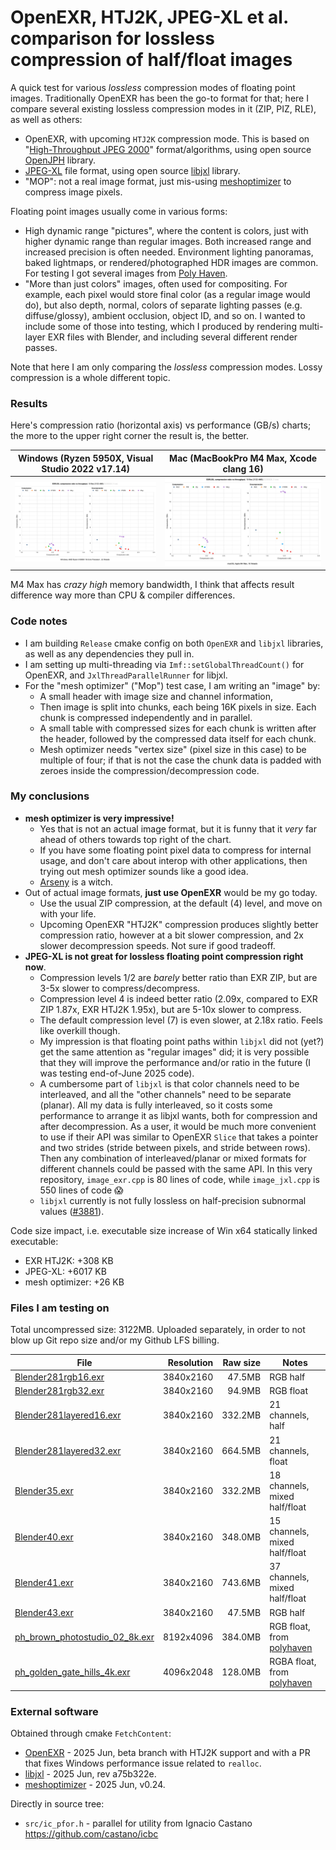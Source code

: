 # OpenEXR, HTJ2K, JPEG-XL et al. comparison for lossless compression of half/float images

A quick test for various *lossless* compression modes of floating point images. Traditionally
OpenEXR has been the go-to format for that; here I compare several existing lossless compression
modes in it (ZIP, PIZ, RLE), as well as others:

- OpenEXR, with upcoming `HTJ2K` compression mode. This is based on "[High-Throughput JPEG 2000](https://jpeg.org/jpeg2000/htj2k.html)"
  format/algorithms, using open source [OpenJPH](https://github.com/aous72/OpenJPH) library.
- [JPEG-XL](https://jpeg.org/jpegxl/index.html) file format, using open source [libjxl](https://github.com/libjxl/libjxl)
  library.
- "MOP": not a real image format, just mis-using [meshoptimizer](https://github.com/zeux/meshoptimizer) to compress image pixels.

Floating point images usually come in various forms:
- High dynamic range "pictures", where the content is colors, just with higher dynamic range than regular images. Both increased range
  and increased precision is often needed. Environment lighting panoramas, baked lightmaps, or rendered/photographed HDR images are common.
  For testing I got several images from [Poly Haven](https://polyhaven.com/).
- "More than just colors" images, often used for compositing. For example, each pixel would store final color (as a regular image would do),
  but also depth, normal, colors of separate lighting passes (e.g. diffuse/glossy), ambient occlusion, object ID, and so on.
  I wanted to include some of those into testing, which I produced by rendering multi-layer EXR files with Blender, and including
  several different render passes.

Note that here I am only comparing the *lossless* compression modes. Lossy compression is a whole different topic.

### Results

Here's compression ratio (horizontal axis) vs performance (GB/s) charts; the more to the upper right corner the result is, the better.

| Windows (Ryzen 5950X, Visual Studio 2022 v17.14) | Mac (MacBookPro M4 Max, Xcode clang 16) |
|-----|----|
| ![](/img/win-ryzen5950x-20250628.png?raw=true) | ![](/img/mac-m4max-20250628.png?raw=true) |

M4 Max has *crazy high* memory bandwidth, I think that affects result difference way more than CPU & compiler differences.

### Code notes

- I am building `Release` cmake config on both `OpenEXR` and `libjxl` libraries, as well as any dependencies they pull in.
- I am setting up multi-threading via `Imf::setGlobalThreadCount()` for OpenEXR, and `JxlThreadParallelRunner` for libjxl.
- For the "mesh optimizer" ("Mop") test case, I am writing an "image" by:
  - A small header with image size and channel information,
  - Then image is split into chunks, each being 16K pixels in size. Each chunk is compressed independently and in parallel.
  - A small table with compressed sizes for each chunk is written after the header, followed by the compressed data itself
    for each chunk.
  - Mesh optimizer needs "vertex size" (pixel size in this case) to be multiple of four; if that is not the case the chunk data
    is padded with zeroes inside the compression/decompression code.

### My conclusions

- **mesh optimizer is very impressive!**
  - Yes that is not an actual image format, but it is funny that it *very* far ahead of others towards top right of the chart.
  - If you have some floating point pixel data to compress for internal usage, and don't care about interop with other applications,
    then trying out mesh optimizer sounds like a good idea.
  - [Arseny](https://zeux.io/about/) is a witch.
- Out of actual image formats, **just use OpenEXR** would be my go today.
  - Use the usual ZIP compression, at the default (4) level, and move on with your life.
  - Upcoming OpenEXR "HTJ2K" compression produces slightly better compression ratio, however at a bit slower compression,
    and 2x slower decompression speeds. Not sure if good tradeoff.
- **JPEG-XL is not great for lossless floating point compression right now**.
  - Compression levels 1/2 are _barely_ better ratio than EXR ZIP, but are 3-5x slower to compress/decompress.
  - Compression level 4 is indeed better ratio (2.09x, compared to EXR ZIP 1.87x, EXR HTJ2K 1.95x), but are 5-10x slower to compress.
  - The default compression level (7) is even slower, at 2.18x ratio. Feels like overkill though.
  - My impression is that floating point paths within `libjxl` did not (yet?) get the same attention as "regular images" did; it is very
    possible that they will improve the performance and/or ratio in the future (I was testing end-of-June 2025 code).
  - A cumbersome part of `libjxl` is that color channels need to be interleaved, and all the "other channels" need
    to be separate (planar). All my data is fully interleaved, so it costs some performance to arrange it as libjxl wants,
    both for compression and after decompression. As a user, it would be much more convenient to use if their API
    was similar to OpenEXR `Slice` that takes a pointer and two strides (stride between pixels, and stride between rows). Then
    any combination of interleaved/planar or mixed formats for different channels could be passed with the same API.
    In this very repository, `image_exr.cpp` is 80 lines of code, while `image_jxl.cpp` is 550 lines of code :scream:
  - `libjxl` currently is not fully lossless on half-precision subnormal values ([#3881](https://github.com/libjxl/libjxl/issues/3881)).

Code size impact, i.e. executable size increase of Win x64 statically linked executable:

- EXR HTJ2K: +308 KB
- JPEG-XL: +6017 KB
- mesh optimizer: +26 KB

### Files I am testing on

Total uncompressed size: 3122MB. Uploaded separately, in order to not blow up Git repo size and/or my Github LFS billing.

| File | Resolution | Raw size | Notes |
|------|-----------:|---------:|-------|
|[Blender281rgb16.exr](https://aras-p.info/files/exr_files/Blender281rgb16.exr) 	| 3840x2160 |  47.5MB | RGB half |
|[Blender281rgb32.exr](https://aras-p.info/files/exr_files/Blender281rgb32.exr) 	| 3840x2160 |  94.9MB | RGB float |
|[Blender281layered16.exr](https://aras-p.info/files/exr_files/Blender281layered16.exr) 	| 3840x2160 |  332.2MB | 21 channels, half |
|[Blender281layered32.exr](https://aras-p.info/files/exr_files/Blender281layered32.exr) 	| 3840x2160 |  664.5MB | 21 channels, float |
|[Blender35.exr](https://aras-p.info/files/exr_files/Blender35.exr) 	| 3840x2160 | 332.2MB | 18 channels, mixed half/float |
|[Blender40.exr](https://aras-p.info/files/exr_files/Blender40.exr) 	| 3840x2160 | 348.0MB | 15 channels, mixed half/float |
|[Blender41.exr](https://aras-p.info/files/exr_files/Blender41.exr) 	| 3840x2160 | 743.6MB | 37 channels, mixed half/float |
|[Blender43.exr](https://aras-p.info/files/exr_files/Blender43.exr) 	| 3840x2160 |  47.5MB | RGB half |
|[ph_brown_photostudio_02_8k.exr](https://aras-p.info/files/exr_files/ph_brown_photostudio_02_8k.exr) | 8192x4096 | 384.0MB | RGB float, from [polyhaven](https://polyhaven.com/a/brown_photostudio_02) |
|[ph_golden_gate_hills_4k.exr](https://aras-p.info/files/exr_files/ph_golden_gate_hills_4k.exr) | 4096x2048 | 128.0MB | RGBA float, from [polyhaven](https://polyhaven.com/a/golden_gate_hills) |

### External software

Obtained through cmake `FetchContent`:

- [OpenEXR](https://github.com/AcademySoftwareFoundation/openexr) - 2025 Jun, beta branch with HTJ2K support and with a PR that fixes Windows
  performance issue related to `realloc`.
- [libjxl](https://github.com/libjxl/libjxl) - 2025 Jun, rev a75b322e.
- [meshoptimizer](https://github.com/zeux/meshoptimizer) - 2025 Jun, v0.24.

Directly in source tree:

- `src/ic_pfor.h` - parallel for utility from Ignacio Castano https://github.com/castano/icbc
